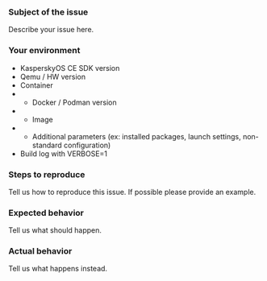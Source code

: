 ### Subject of the issue
Describe your issue here.

### Your environment
* KasperskyOS CE SDK version
* Qemu / HW version
* Container
* * Docker / Podman version
* * Image
* * Additional parameters (ex: installed packages, launch settings, non-standard configuration)
* Build log with VERBOSE=1

### Steps to reproduce
Tell us how to reproduce this issue. If possible please provide an example.

### Expected behavior
Tell us what should happen.

### Actual behavior
Tell us what happens instead.
